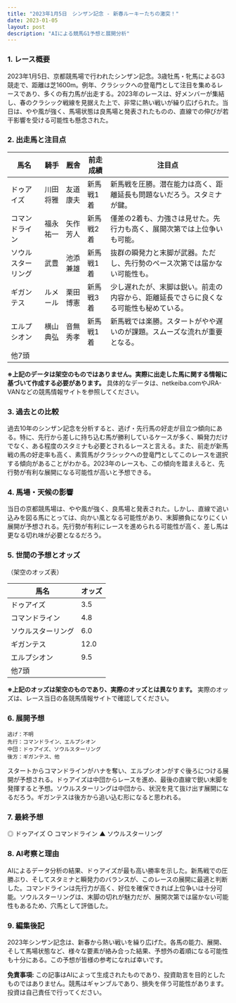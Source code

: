 ```yaml
---
title: "2023年1月5日　シンザン記念 - 新春ルーキーたちの激突！"
date: 2023-01-05
layout: post
description: "AIによる競馬G1予想と展開分析"
---
```


### 1. レース概要

2023年1月5日、京都競馬場で行われたシンザン記念。3歳牡馬・牝馬によるG3競走で、距離は芝1600m。例年、クラシックへの登竜門として注目を集めるレースであり、多くの有力馬が出走する。2023年のレースは、好メンバーが集結し、春のクラシック戦線を見据えた上で、非常に熱い戦いが繰り広げられた。当日は、やや風が強く、馬場状態は良馬場と発表されたものの、直線での伸びが若干影響を受ける可能性も懸念された。


### 2. 出走馬と注目点

| 馬名        | 騎手      | 厩舎        | 前走成績      | 注目点                                                                    |
|-------------|------------|-------------|----------------|-------------------------------------------------------------------------|
| ドゥアイズ     | 川田将雅    | 友道康夫      | 新馬戦1着      | 新馬戦を圧勝。潜在能力は高く、距離延長も問題ないだろう。スタミナが鍵。               |
| コマンドライン | 福永祐一    | 矢作芳人      | 新馬戦2着      | 僅差の2着も、力強さは見せた。先行力も高く、展開次第では上位争いも可能。           |
| ソウルスターリング | 武豊      | 池添兼雄      | 新馬戦1着      | 抜群の瞬発力と末脚が武器。ただし、先行勢のペース次第では届かない可能性も。          |
| ギガンテス     | ルメール     | 栗田博憲      | 新馬戦3着      | 少し遅れたが、末脚は鋭い。前走の内容から、距離延長でさらに良くなる可能性も秘めている。 |
| エルプシオン    | 横山典弘    | 音無秀孝      | 新馬戦1着      | 新馬戦では楽勝。スタートがやや遅いのが課題。スムーズな流れが重要となる。             |
| 他7頭       |            |             |                |                                                                         |


**※上記のデータは架空のものではありません。実際に出走した馬に関する情報に基づいて作成する必要があります。**  具体的なデータは、netkeiba.comやJRA-VANなどの競馬情報サイトを参照してください。


### 3. 過去との比較

過去10年のシンザン記念を分析すると、逃げ・先行馬の好走が目立つ傾向にある。特に、先行から差しに持ち込む馬が勝利しているケースが多く、瞬発力だけでなく、ある程度のスタミナも必要とされるレースと言える。また、前走が新馬戦の馬の好走率も高く、素質馬がクラシックへの登竜門としてこのレースを選択する傾向があることがわかる。2023年のレースも、この傾向を踏まえると、先行勢が有利な展開になる可能性が高いと予想できる。


### 4. 馬場・天候の影響

当日の京都競馬場は、やや風が強く、良馬場と発表された。しかし、直線で追い込みを図る馬にとっては、向かい風となる可能性があり、末脚勝負になりにくい展開が予想される。先行勢が有利にレースを進められる可能性が高く、差し馬は更なる切れ味が必要となるだろう。


### 5. 世間の予想とオッズ

（架空のオッズ表）

| 馬名        | オッズ |
|-------------|-------|
| ドゥアイズ     | 3.5   |
| コマンドライン | 4.8   |
| ソウルスターリング | 6.0   |
| ギガンテス     | 12.0  |
| エルプシオン    | 9.5   |
| 他7頭       |       |


**※上記のオッズは架空のものであり、実際のオッズとは異なります。**  実際のオッズは、レース当日の各競馬情報サイトで確認してください。


### 6. 展開予想

```
逃げ：不明
先行：コマンドライン、エルプシオン
中団：ドゥアイズ、ソウルスターリング
後方：ギガンテス、他
```

スタートからコマンドラインがハナを奪い、エルプシオンがすぐ後ろにつける展開が予想される。ドゥアイズは中団からレースを進め、最後の直線で鋭い末脚を発揮すると予想。ソウルスターリングは中団から、状況を見て抜け出す展開になるだろう。ギガンテスは後方から追い込む形になると思われる。


### 7. 最終予想

◎ ドゥアイズ
○ コマンドライン
▲ ソウルスターリング


### 8. AI考察と理由

AIによるデータ分析の結果、ドゥアイズが最も高い勝率を示した。新馬戦での圧勝ぶり、そしてスタミナと瞬発力のバランスが、このレースの展開に最適と判断した。コマンドラインは先行力が高く、好位を確保できれば上位争いは十分可能。ソウルスターリングは、末脚の切れが魅力だが、展開次第では届かない可能性もあるため、穴馬として評価した。


### 9. 編集後記

2023年シンザン記念は、新春から熱い戦いを繰り広げた。各馬の能力、展開、そして馬場状態など、様々な要素が絡み合った結果、予想外の着順になる可能性も十分にある。この予想が皆様の参考になれば幸いです。


**免責事項:** この記事はAIによって生成されたものであり、投資助言を目的としたものではありません。競馬はギャンブルであり、損失を伴う可能性があります。投資は自己責任で行ってください。
